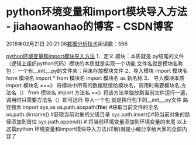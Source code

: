 
# python环境变量和import模块导入方法 - jiahaowanhao的博客 - CSDN博客


2018年02月21日 20:21:06[数据分析技术](https://me.csdn.net/jiahaowanhao)阅读数：566


[python环境变量和import模块导入方法](http://cda.pinggu.org/view/24799.html)
1、定义
模块：本质就是.py结尾的文件（逻辑上组织python代码）模块的本质就是实现一个功能 文件名就是模块名称
包： 一个有__init__.py的文件夹；用来存放模块文件
2、导入模块
import 模块名
form 模块名 import *
from 模块名 import 模块名 as 新名称
3、 导入模块本质
import 模块名 ===》 将模块中所有的数据赋值给模块名，调用时需要模块名.方法名（）
from 模块名 import 方法名 ==》将该方法单独放到当前文件运行一遍，调用时只需要方法名（）即可运行
导入一个包 就是执行包下的__init__.py文件
路径搜索
import sys,os
os.path.abspath(__file__) \#获取当前文件的全名
os.path.dirname() \#获取当前对象的父级目录
sys.path.insert()\#将当前对象的路径添加到首位
sys.path.append() \# 将当前环境变量添加到环境变量的末尾
以上这篇python 环境变量和import模块导入方法(详解)就是小编分享给大家的全部内容了

